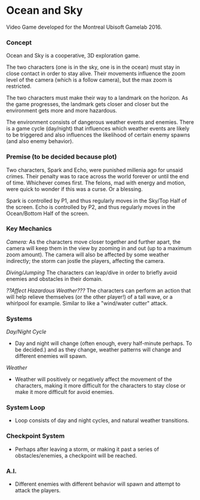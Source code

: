 # Ocean and Sky

Video Game developed for the Montreal Ubisoft Gamelab 2016.

### Concept
Ocean and Sky is a cooperative, 3D exploration game.

The two characters (one is in the sky, one is in the ocean) must stay in close contact in order to stay alive. Their movements influence the zoom level of the camera (which is a follow camera), but the max zoom is restricted.

The two characters must make their way to a landmark on the horizon. As the game progresses, the landmark gets closer and closer but the environment gets more and more hazardous.

The environment consists of dangerous weather events and enemies. There is a game cycle (day/night) that influences which weather events are likely to be triggered and also influences the likelihood of certain enemy spawns (and also enemy behavior).

### Premise (to be decided because plot)
Two characters, Spark and Echo, were punished millenia ago for unsaid crimes. Their penalty was to race across the world forever or until the end of time. Whichever comes first. The felons, mad with energy and motion, were quick to wonder if this was a curse. Or a blessing.

Spark is controlled by P1, and thus regularly moves in the Sky/Top Half of the screen.
Echo is controlled by P2, and thus regularly moves in the Ocean/Bottom Half of the screen.
 
### **Key Mechanics**

*Camera:* As the characters move closer together and further apart, the camera will keep them in the view by zooming in and out (up to a maximum
zoom amount). The camera will also be affected by some weather indirectly; the storm can jostle the players, affecting the camera.

*Diving/Jumping* The characters can leap/dive in order to briefly avoid enemies and obstacles in their domain.

*??Affect Hazardous Weather???* The characters can perform an action that will help relieve themselves (or the other player!) of a tall wave, or a whirlpool for example. Similar to like a "wind/water cutter" attack.

### **Systems**
*Day/Night Cycle*
* Day and night will change (often enough, every half-minute perhaps. To be decided.) and as they change, weather patterns will change and different enemies
will spawn.

*Weather*
* Weather will positively or negatively affect the movement of the characters, making it more difficult for the characters to stay close
or make it more difficult for avoid enemies.

### **System Loop**
* Loop consists of day and night cycles, and natural weather transitions.

### **Checkpoint System**
* Perhaps after leaving a storm, or making it past a series of obstacles/enemies, a checkpoint will be reached.

### **A.I.**
* Different enemies with different behavior will spawn and attempt to attack the players.
